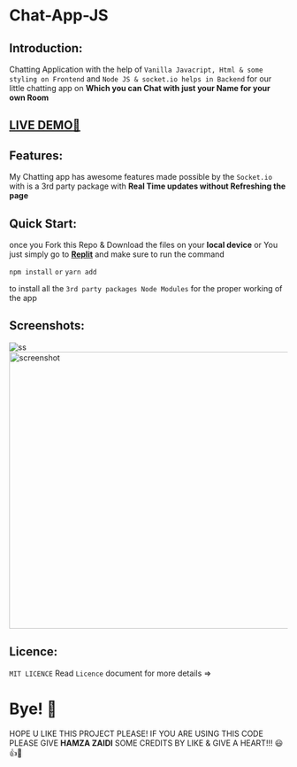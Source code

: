 # Chat-App-JS

## Introduction:

Chatting Application with the help of `Vanilla Javacript, Html & some styling on Frontend` and `Node JS & socket.io helps in Backend` for our little chatting app on **Which you can Chat with just your Name for your own Room**

## [**LIVE DEMO**🚀](https://chatting-app-shjz.vercel.app/)

## Features:

My Chatting app has awesome features made possible by the `Socket.io` with is a 3rd party package with **Real Time updates without Refreshing the page**

## Quick Start:

once you Fork this Repo & Download the files on your **local device** or You just simply go to [**Replit**](https://chatting-app.hamzajaffar.repl.co/) and make sure to run the command 

```npm install```
```or```
```yarn add```

to install all the `3rd party packages Node Modules` for the proper working of the app

## Screenshots:

![ss](https://user-images.githubusercontent.com/52501040/185605402-2cfc3810-76a3-4693-844f-0c19c6b348f2.PNG)
<img src="https://user-images.githubusercontent.com/52501040/185605407-7ec67175-a442-4273-b6d7-585a8257b8aa.PNG" alt="screenshot" width="750" height="500" />


## Licence:

`MIT LICENCE` Read `Licence` document for more details =>

# Bye! 👋

HOPE U LIKE THIS PROJECT PLEASE! IF YOU ARE USING THIS CODE PLEASE GIVE **HAMZA ZAIDI** SOME CREDITS BY LIKE & GIVE A HEART!!! 😃👍💛
